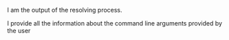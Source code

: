 I am the output of the resolving process.

I provide all the information about the command line arguments provided by the user